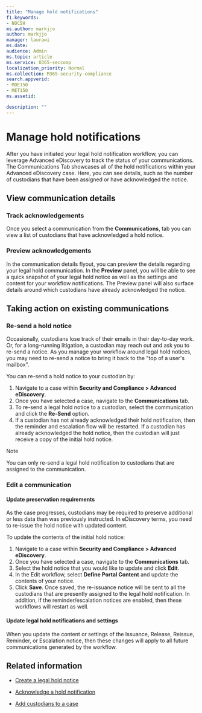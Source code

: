 ```yaml
---
title: "Manage hold notifications"
f1.keywords:
- NOCSH
ms.author: markjjo
author: markjjo
manager: laurawi
ms.date: 
audience: Admin
ms.topic: article
ms.service: O365-seccomp
localization_priority: Normal
ms.collection: M365-security-compliance 
search.appverid: 
- MOE150
- MET150
ms.assetid: 

description: ""
---
```


# Manage hold notifications

After you have initiated your legal hold notification workflow, you can leverage  Advanced eDiscovery to track the status of your communications. The Communications Tab showcases all of the hold notifications within your Advanced eDiscovery case. Here, you can see details, such as the number of custodians that have been assigned or have acknowledged the notice.

## View communication details

### Track acknowledgements

Once you select a communication from the **Communications**, tab you can view a list of custodians that have acknowledged a hold notice. 

### Preview acknowledgements

In the communication details flyout, you can preview the details regarding your legal hold communication. In the **Preview** panel, you will be able to see a quick snapshot of your legal hold notice as well as the settings and content for your workflow notifications. The Preview panel will also surface details around which custodians have already acknowledged the notice.

## Taking action on existing communications

### Re-send a hold notice

Occasionally, custodians lose track of their emails in their day-to-day work. Or, for a long-running litigation, a custodian may reach out and ask you to re-send a notice. As you manage your workflow around legal hold notices, you may need to re-send a notice to bring it back to the "top of a user's mailbox".

You can re-send a hold notice to your custodian by:
1. Navigate to a case within **Security and Compliance > Advanced eDiscovery**.
2. Once you have selected a case, navigate to the **Communications** tab.
3. To re-send a legal hold notice to a custodian, select the communication and click the **Re-Send** option.
4. If a custodian has not already acknowledged their hold notification, then the reminder and escalation flow will be restarted. If a custodian has already acknowledged the hold notice, then the custodian will just receive a copy of the initial hold notice.

> [!NOTE]
> You can only re-send a legal hold notification to custodians that are assigned to the communication. 

### Edit a communication

#### Update preservation requirements
  
As the case progresses, custodians may be required to preserve additional or less data than was previously instructed. In eDiscovery terms, you need to re-issue the hold notice with updated content.

To update the contents of the initial hold notice:

1. Navigate to a case within **Security and Compliance > Advanced eDiscovery**.
2. Once you have selected a case, navigate to the **Communications** tab.
3. Select the hold notice that you would like to update and click **Edit**.
4. In the Edit workflow, select **Define Portal Content** and update the contents of your notice. 
5. Click **Save**. Once saved, the re-issuance notice will be sent to all the custodians that are presently assigned to the legal hold notification. In addition, if the reminder/escalation notices are enabled, then these workflows will restart as well. 


#### Update legal hold notifications and settings

When you update the content or settings of the Issuance, Release, Reissue, Reminder, or Escalation notice, then these changes will apply to all future communications generated by the workflow.

## Related information 

- [Create a legal hold notice](create-hold-notification.md)
    
- [Acknowledge a hold notification](acknowledge-hold-notification.md)
    
- [Add custodians to a case](add-custodians-to-case.md)